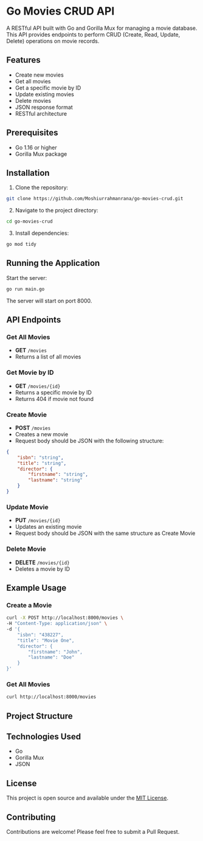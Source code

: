 # Go Movies CRUD API

A RESTful API built with Go and Gorilla Mux for managing a movie database. This API provides endpoints to perform CRUD (Create, Read, Update, Delete) operations on movie records.

## Features

- Create new movies
- Get all movies
- Get a specific movie by ID
- Update existing movies
- Delete movies
- JSON response format
- RESTful architecture

## Prerequisites

- Go 1.16 or higher
- Gorilla Mux package

## Installation

1. Clone the repository:
```bash
git clone https://github.com/Moshiurrahmanrana/go-movies-crud.git
```

2. Navigate to the project directory:
```bash
cd go-movies-crud
```

3. Install dependencies:
```bash
go mod tidy
```

## Running the Application

Start the server:
```bash
go run main.go
```

The server will start on port 8000.

## API Endpoints

### Get All Movies
- **GET** `/movies`
- Returns a list of all movies

### Get Movie by ID
- **GET** `/movies/{id}`
- Returns a specific movie by ID
- Returns 404 if movie not found

### Create Movie
- **POST** `/movies`
- Creates a new movie
- Request body should be JSON with the following structure:
```json
{
    "isbn": "string",
    "title": "string",
    "director": {
        "firstname": "string",
        "lastname": "string"
    }
}
```

### Update Movie
- **PUT** `/movies/{id}`
- Updates an existing movie
- Request body should be JSON with the same structure as Create Movie

### Delete Movie
- **DELETE** `/movies/{id}`
- Deletes a movie by ID

## Example Usage

### Create a Movie
```bash
curl -X POST http://localhost:8000/movies \
-H "Content-Type: application/json" \
-d '{
    "isbn": "438227",
    "title": "Movie One",
    "director": {
        "firstname": "John",
        "lastname": "Doe"
    }
}'
```

### Get All Movies
```bash
curl http://localhost:8000/movies
```

## Project Structure

## Technologies Used

- Go
- Gorilla Mux
- JSON

## License

This project is open source and available under the [MIT License](LICENSE).

## Contributing

Contributions are welcome! Please feel free to submit a Pull Request.
